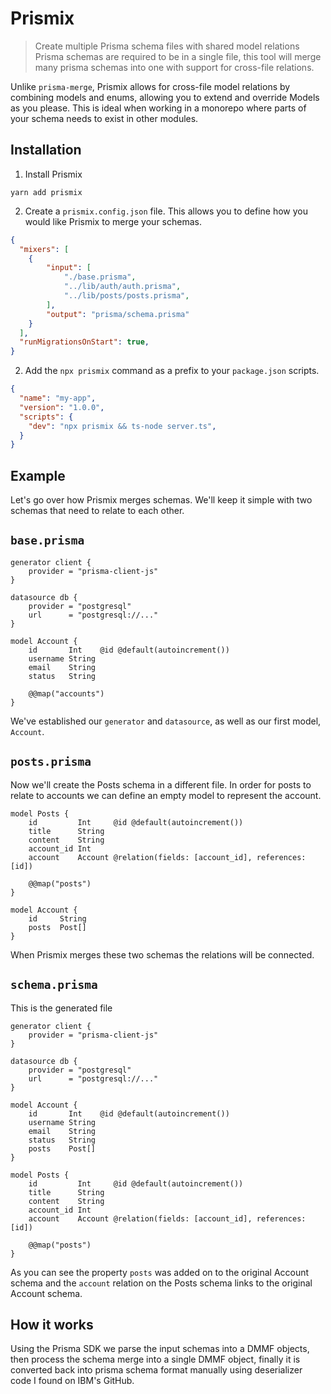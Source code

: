 # Prismix
> Create multiple Prisma schema files with shared model relations
Prisma schemas are required to be in a single file, this tool will merge many prisma schemas into one with support for cross-file relations. 

Unlike `prisma-merge`, Prismix allows for cross-file model relations by combining models and enums, allowing you to extend and override Models as you please. This is ideal when working in a monorepo where parts of your schema needs to exist in other modules.


## Installation
1. Install Prismix
```
yarn add prismix
```
2. Create a `prismix.config.json` file. This allows you to define how you would like Prismix to merge your schemas. 
```json
{
  "mixers": [
    {
        "input": [
            "./base.prisma",
            "../lib/auth/auth.prisma", 
            "../lib/posts/posts.prisma",
        ],
        "output": "prisma/schema.prisma"
    }
  ],
  "runMigrationsOnStart": true,
}
```
2. Add the `npx prismix` command as a prefix to your `package.json` scripts.
```json
{
  "name": "my-app",
  "version": "1.0.0",
  "scripts": {
    "dev": "npx prismix && ts-node server.ts",
  }
}

```

## Example
Let's go over how Prismix merges schemas. We'll keep it simple with two schemas that need to relate to each other.

## `base.prisma`


```prisma
generator client {
    provider = "prisma-client-js"
}

datasource db {
    provider = "postgresql"
    url      = "postgresql://..."
}

model Account {
    id       Int    @id @default(autoincrement())
    username String
    email    String
    status   String

    @@map("accounts")
}
```
We've established our `generator` and `datasource`, as well as our first model, `Account`. 

## `posts.prisma`
Now we'll create the Posts schema in a different file. In order for posts to relate to accounts we can define an empty model to represent the account.

```prisma
model Posts {
    id         Int     @id @default(autoincrement())
    title      String
    content    String
    account_id Int
    account    Account @relation(fields: [account_id], references: [id])

    @@map("posts")
}

model Account {
    id     String
    posts  Post[]
}
```
When Prismix merges these two schemas the relations will be connected. 

## `schema.prisma`
This is the generated file

```prisma
generator client {
    provider = "prisma-client-js"
}

datasource db {
    provider = "postgresql"
    url      = "postgresql://..."
}

model Account {
    id       Int    @id @default(autoincrement())
    username String
    email    String
    status   String
    posts    Post[]
}

model Posts {
    id         Int     @id @default(autoincrement())
    title      String
    content    String
    account_id Int
    account    Account @relation(fields: [account_id], references: [id])

    @@map("posts")
}
```

As you can see the property `posts` was added on to the original Account schema and the `account` relation on the Posts schema links to the original Account schema.



## How it works
Using the Prisma SDK we parse the input schemas into a DMMF objects, then process the schema merge into a single DMMF object, finally it is converted back into prisma schema format manually using deserializer code I found on IBM's GitHub.